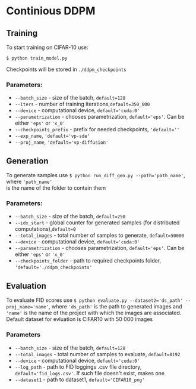 # Continious DDPM
## Training
To start training on CIFAR-10 use:

`$ python train_model.py`

Checkpoints will be stored in `./ddpm_checkpoints`

### Parameters:
- `--batch_size` - size of the batch, `default=128`
- `--iters` - number of training iterations,`default=350_000`
- `--device` - computational device, `default='cuda:0'`
- `--parametrization` - chooses parametrization, `default='eps'`. Can be either `'eps'` or `'x_0'`
- `--checkpoints_prefix` - prefix for needed checkpoints, `'default=''`
- `--exp_name`, `'default='vp-sde'`
- `--proj_name`, `'default='vp-diffusion'`

## Generation 

To generate samples use `$ python run_diff_gen.py --path='path_name'`, where `'path_name'` <br /> 
is the name of the folder to contain them

### Parameters:
- `--batch_size` - size of the batch, `default=250`
- `--idx_start` - global counter for generated samples (for distributed computations),`default=0` 
- `--total_images` - total number of samples to generate, `default=50000`
- `--device` - computational device, `default='cuda:0'`
- `--parametrization` - chooses parametrization, `default='eps'`. Can be either `'eps'` or `'x_0'`
- `--checkpoints_folder` - path to required checkpoints folder, `'default='./ddpm_checkpoints'`

## Evaluation 

To evaluate FID scores use `$ python evaluate.py --dataset2='ds_path' --proj_name='name'`,
where `'ds_path'` is the path to generated images and `'name'` is the
name of the project with which the images are associated. Default dataset for evluation is CIFAR10 with 50 000 images

### Parameters

- `--batch_size` - size of the batch, `default=128`
- `--total_images` - total number of samples to evaluate, `default=8192`
- `--device` - computational device, `default='cuda:0'`
- `--log_path` - path to FID loggings .csv file directory, `default='fid_logs.csv'`.
If such file doesn't exist, makes one
- `--dataset1` - path to dataset1, `default='CIFAR10_png'`

